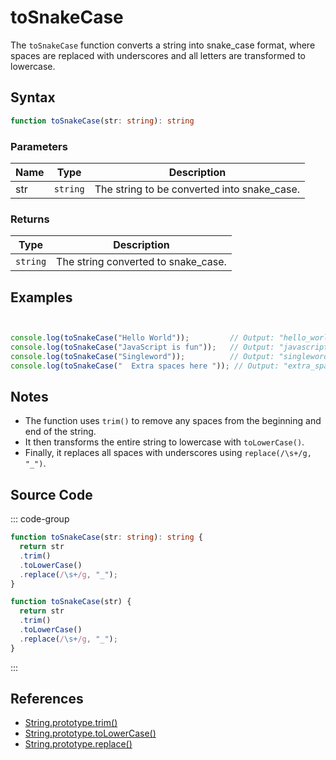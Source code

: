 # toSnakeCase

The `toSnakeCase` function converts a string into snake_case format, where spaces are replaced with underscores and all letters are transformed to lowercase.

## Syntax

```typescript
function toSnakeCase(str: string): string
```

### Parameters

| Name  | Type     | Description                                          |
|-------|----------|----------------------------------------------------|
| str   | `string` | The string to be converted into snake_case.        |

### Returns

| Type    | Description                                      |
|---------|------------------------------------------------|
| `string` | The string converted to snake_case.             |

## Examples

```typescript


console.log(toSnakeCase("Hello World"));         // Output: "hello_world"
console.log(toSnakeCase("JavaScript is fun"));   // Output: "javascript_is_fun"
console.log(toSnakeCase("Singleword"));          // Output: "singleword"
console.log(toSnakeCase("  Extra spaces here ")); // Output: "extra_spaces_here"
```

## Notes

- The function uses `trim()` to remove any spaces from the beginning and end of the string.
- It then transforms the entire string to lowercase with `toLowerCase()`.
- Finally, it replaces all spaces with underscores using `replace(/\s+/g, "_")`.

## Source Code

::: code-group
```typescript
function toSnakeCase(str: string): string {
  return str
  .trim()
  .toLowerCase()
  .replace(/\s+/g, "_");
}
```

```javascript
function toSnakeCase(str) {
  return str
  .trim()
  .toLowerCase()
  .replace(/\s+/g, "_");
}
```
::: 

## References

- [String.prototype.trim()](https://developer.mozilla.org/en-US/docs/Web/JavaScript/Reference/Global_Objects/String/trim)
- [String.prototype.toLowerCase()](https://developer.mozilla.org/en-US/docs/Web/JavaScript/Reference/Global_Objects/String/toLowerCase)
- [String.prototype.replace()](https://developer.mozilla.org/en-US/docs/Web/JavaScript/Reference/Global_Objects/String/replace)